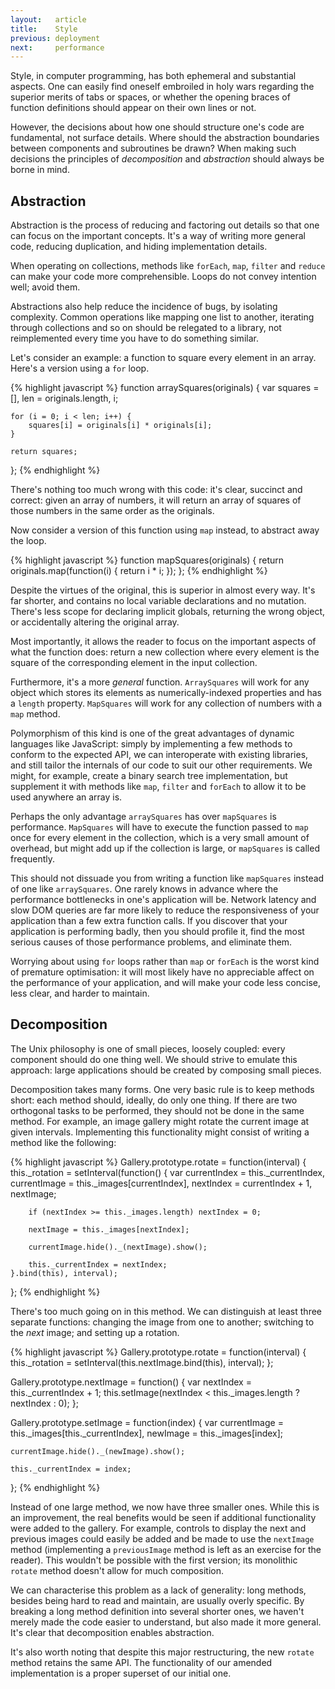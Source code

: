 ```yaml
---
layout:   article
title:    Style
previous: deployment
next:     performance
---
```



Style, in computer programming, has both ephemeral and substantial aspects. One
can easily find oneself embroiled in holy wars regarding the superior merits of
tabs or spaces, or whether the opening braces of function definitions should
appear on their own lines or not.

However, the decisions about how one should structure one's code are
fundamental, not surface details. Where should the abstraction boundaries
between components and subroutines be drawn? When making such decisions the
principles of _decomposition_ and _abstraction_ should always be borne in mind.


Abstraction
-----------

Abstraction is the process of reducing and factoring out details so that one
can focus on the important concepts. It's a way of writing more general code,
reducing duplication, and hiding implementation details.

When operating on collections, methods like `forEach`, `map`, `filter` and
`reduce` can make your code more comprehensible. Loops do not convey intention
well; avoid them.

Abstractions also help reduce the incidence of bugs, by isolating complexity.
Common operations like mapping one list to another, iterating through
collections and so on should be relegated to a library, not reimplemented
every time you have to do something similar.

Let's consider an example: a function to square every element in an array.
Here's a version using a `for` loop.

{% highlight javascript %}
function arraySquares(originals) {
    var squares = [], len = originals.length, i;
    
    for (i = 0; i < len; i++) {
        squares[i] = originals[i] * originals[i];
    }
    
    return squares;
};
{% endhighlight %}

There's nothing too much wrong with this code: it's clear, succinct and
correct: given an array of numbers, it will return an array of squares of those
numbers in the same order as the originals.

Now consider a version of this function using `map` instead, to abstract away
the loop.

{% highlight javascript %}
function mapSquares(originals) {
    return originals.map(function(i) { return i * i; });
};
{% endhighlight %}

Despite the virtues of the original, this is superior in almost every way. It's
far shorter, and contains no local variable declarations and no mutation.
There's less scope for declaring implicit globals, returning the wrong object,
or accidentally altering the original array.

Most importantly, it allows the reader to focus on the important aspects of
what the function does: return a new collection where every element is the
square of the corresponding element in the input collection.

Furthermore, it's a more _general_ function. `ArraySquares` will work for any
object which stores its elements as numerically-indexed properties and has a
`length` property. `MapSquares` will work for any collection of numbers with a
`map` method.

Polymorphism of this kind is one of the great advantages of dynamic languages
like JavaScript: simply by implementing a few methods to conform to the
expected API, we can interoperate with existing libraries, and still tailor the
internals of our code to suit our other requirements. We might, for example,
create a binary search tree implementation, but supplement it with methods like
`map`, `filter` and `forEach` to allow it to be used anywhere an array is.

Perhaps the only advantage `arraySquares` has over `mapSquares` is performance.
`MapSquares` will have to execute the function passed to `map` once for every
element in the collection, which is a very small amount of overhead, but might
add up if the collection is large, or `mapSquares` is called frequently.

This should not dissuade you from writing a function like `mapSquares` instead
of one like `arraySquares`. One rarely knows in advance where the performance
bottlenecks in one's application will be. Network latency and slow DOM queries
are far more likely to reduce the responsiveness of your application than a few
extra function calls. If you discover that your application is performing
badly, then you should profile it, find the most serious causes of those
performance problems, and eliminate them.

Worrying about using `for` loops rather than `map` or `forEach` is the worst
kind of premature optimisation: it will most likely have no appreciable affect
on the performance of your application, and will make your code less concise,
less clear, and harder to maintain.


Decomposition
-------------

The Unix philosophy is one of small pieces, loosely coupled: every component
should do one thing well. We should strive to emulate this approach: large
applications should be created by composing small pieces.

Decomposition takes many forms. One very basic rule is to keep methods short:
each method should, ideally, do only one thing. If there are two orthogonal
tasks to be performed, they should not be done in the same method. For example,
an image gallery might rotate the current image at given intervals.
Implementing this functionality might consist of writing a method like the
following:

{% highlight javascript %}
Gallery.prototype.rotate = function(interval) {
    this._rotation = setInterval(function() {
        var currentIndex = this._currentIndex,
            currentImage = this._images[currentIndex],
            nextIndex    = currentIndex + 1,
            nextImage;
        
        if (nextIndex >= this._images.length) nextIndex = 0;
        
        nextImage = this._images[nextIndex];
        
        currentImage.hide()._(nextImage).show();
        
        this._currentIndex = nextIndex;
    }.bind(this), interval);
};
{% endhighlight %}

There's too much going on in this method. We can distinguish at least three
separate functions: changing the image from one to another; switching to the
_next_ image; and setting up a rotation.

{% highlight javascript %}
Gallery.prototype.rotate = function(interval) {
    this._rotation = setInterval(this.nextImage.bind(this), interval);
};

Gallery.prototype.nextImage = function() {
    var nextIndex = this._currentIndex + 1;
    this.setImage(nextIndex < this._images.length ? nextIndex : 0);
};

Gallery.prototype.setImage = function(index) {
    var currentImage = this._images[this._currentIndex],
        newImage     = this._images[index];
    
    currentImage.hide()._(newImage).show();
    
    this._currentIndex = index;
};
{% endhighlight %}

Instead of one large method, we now have three smaller ones. While this is an
improvement, the real benefits would be seen if additional functionality were
added to the gallery. For example, controls to display the next and previous
images could easily be added and be made to use the `nextImage` method
(implementing a `previousImage` method is left as an exercise for the reader).
This wouldn't be possible with the first version; its monolithic `rotate`
method doesn't allow for much composition.

We can characterise this problem as a lack of generality: long methods, besides
being hard to read and maintain, are usually overly specific. By breaking a
long method definition into several shorter ones, we haven't merely made the
code easier to understand, but also made it more general. It's clear that
decomposition enables abstraction.

It's also worth noting that despite this major restructuring, the new `rotate`
method retains the same API. The functionality of our amended implementation is
a proper superset of our initial one.
